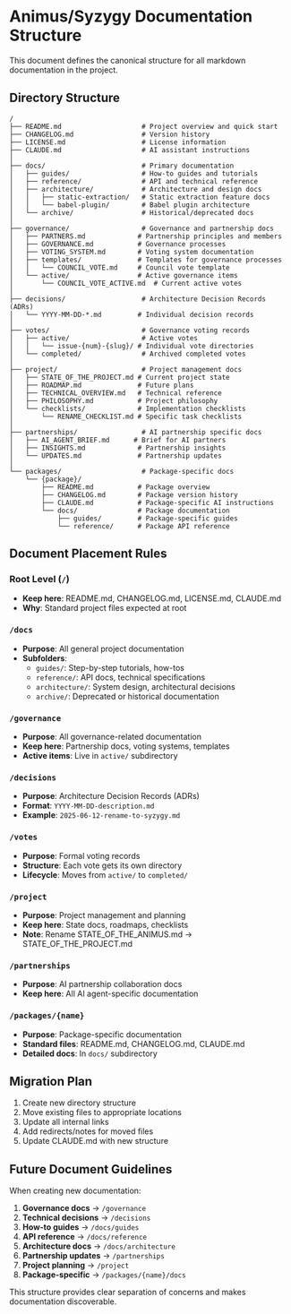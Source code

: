 # Animus/Syzygy Documentation Structure

This document defines the canonical structure for all markdown documentation in the project.

## Directory Structure

```
/
├── README.md                    # Project overview and quick start
├── CHANGELOG.md                 # Version history
├── LICENSE.md                   # License information
├── CLAUDE.md                    # AI assistant instructions
│
├── docs/                        # Primary documentation
│   ├── guides/                  # How-to guides and tutorials
│   ├── reference/               # API and technical reference
│   ├── architecture/            # Architecture and design docs
│   │   ├── static-extraction/   # Static extraction feature docs
│   │   └── babel-plugin/        # Babel plugin architecture
│   └── archive/                 # Historical/deprecated docs
│
├── governance/                  # Governance and partnership docs
│   ├── PARTNERS.md             # Partnership principles and members
│   ├── GOVERNANCE.md           # Governance processes
│   ├── VOTING_SYSTEM.md        # Voting system documentation
│   ├── templates/              # Templates for governance processes
│   │   └── COUNCIL_VOTE.md     # Council vote template
│   └── active/                 # Active governance items
│       └── COUNCIL_VOTE_ACTIVE.md  # Current active votes
│
├── decisions/                   # Architecture Decision Records (ADRs)
│   └── YYYY-MM-DD-*.md         # Individual decision records
│
├── votes/                       # Governance voting records
│   ├── active/                  # Active votes
│   │   └── issue-{num}-{slug}/ # Individual vote directories
│   └── completed/               # Archived completed votes
│
├── project/                     # Project management docs
│   ├── STATE_OF_THE_PROJECT.md # Current project state
│   ├── ROADMAP.md              # Future plans
│   ├── TECHNICAL_OVERVIEW.md   # Technical reference
│   ├── PHILOSOPHY.md           # Project philosophy
│   └── checklists/             # Implementation checklists
│       └── RENAME_CHECKLIST.md # Specific task checklists
│
├── partnerships/                # AI partnership specific docs
│   ├── AI_AGENT_BRIEF.md      # Brief for AI partners
│   ├── INSIGHTS.md             # Partnership insights
│   └── UPDATES.md              # Partnership updates
│
└── packages/                    # Package-specific docs
    └── {package}/
        ├── README.md           # Package overview
        ├── CHANGELOG.md        # Package version history
        ├── CLAUDE.md           # Package-specific AI instructions
        └── docs/               # Package documentation
            ├── guides/         # Package-specific guides
            └── reference/      # Package API reference
```

## Document Placement Rules

### Root Level (`/`)
- **Keep here**: README.md, CHANGELOG.md, LICENSE.md, CLAUDE.md
- **Why**: Standard project files expected at root

### `/docs`
- **Purpose**: All general project documentation
- **Subfolders**:
  - `guides/`: Step-by-step tutorials, how-tos
  - `reference/`: API docs, technical specifications
  - `architecture/`: System design, architectural decisions
  - `archive/`: Deprecated or historical documentation

### `/governance`
- **Purpose**: All governance-related documentation
- **Keep here**: Partnership docs, voting systems, templates
- **Active items**: Live in `active/` subdirectory

### `/decisions`
- **Purpose**: Architecture Decision Records (ADRs)
- **Format**: `YYYY-MM-DD-description.md`
- **Example**: `2025-06-12-rename-to-syzygy.md`

### `/votes`
- **Purpose**: Formal voting records
- **Structure**: Each vote gets its own directory
- **Lifecycle**: Moves from `active/` to `completed/`

### `/project`
- **Purpose**: Project management and planning
- **Keep here**: State docs, roadmaps, checklists
- **Note**: Rename STATE_OF_THE_ANIMUS.md → STATE_OF_THE_PROJECT.md

### `/partnerships`
- **Purpose**: AI partnership collaboration docs
- **Keep here**: All AI agent-specific documentation

### `/packages/{name}`
- **Purpose**: Package-specific documentation
- **Standard files**: README.md, CHANGELOG.md, CLAUDE.md
- **Detailed docs**: In `docs/` subdirectory

## Migration Plan

1. Create new directory structure
2. Move existing files to appropriate locations
3. Update all internal links
4. Add redirects/notes for moved files
5. Update CLAUDE.md with new structure

## Future Document Guidelines

When creating new documentation:

1. **Governance docs** → `/governance`
2. **Technical decisions** → `/decisions`
3. **How-to guides** → `/docs/guides`
4. **API reference** → `/docs/reference`
5. **Architecture docs** → `/docs/architecture`
6. **Partnership updates** → `/partnerships`
7. **Project planning** → `/project`
8. **Package-specific** → `/packages/{name}/docs`

This structure provides clear separation of concerns and makes documentation discoverable.
